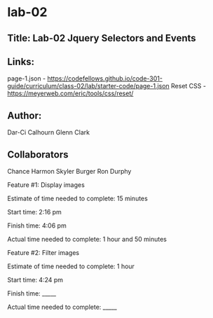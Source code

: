# lab-02

## Title: Lab-02 Jquery Selectors and Events



## Links:
page-1.json - https://codefellows.github.io/code-301-guide/curriculum/class-02/lab/starter-code/page-1.json
Reset CSS - https://meyerweb.com/eric/tools/css/reset/

## Author:
Dar-Ci Calhourn
Glenn Clark

## Collaborators
Chance Harmon
Skyler Burger
Ron Durphy

Feature #1: Display images

Estimate of time needed to complete: 15 minutes

Start time: 2:16 pm

Finish time: 4:06 pm

Actual time needed to complete: 1 hour and 50 minutes

Feature #2: Filter images

Estimate of time needed to complete: 1 hour

Start time: 4:24 pm

Finish time: _____

Actual time needed to complete: _____